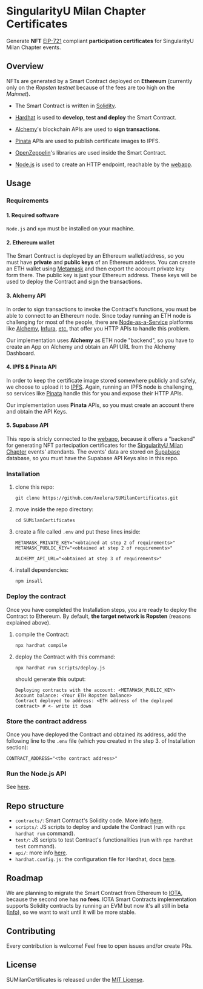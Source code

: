 # SingularityU Milan Chapter Certificates
Generate **NFT** [EIP-721](https://eips.ethereum.org/EIPS/eip-721) compliant **participation certificates** for SingularityU Milan Chapter events.

## Overview
NFTs are generated by a Smart Contract deployed on **Ethereum** (currently only on the *Ropsten testnet* because of the fees are too high on the *Mainnet*).

- The Smart Contract is written in [Solidity](https://soliditylang.org/).

- [Hardhat](https://hardhat.org/) is used to **develop, test and deploy** the Smart Contract.

- [Alchemy](https://www.alchemy.com/)'s blockchain APIs are used to **sign transactions**.

- [Pinata](https://pinata.cloud) APIs are used to publish certificate images to IPFS.

- [OpenZeppelin](https://openzeppelin.com/contracts/)'s libraries are used inside the Smart Contract.

- [Node.js](https://nodejs.org/) is used to create an HTTP endpoint, reachable by the [webapp](https://github.com/Axelera/SUMilanApp).

## Usage

### Requirements
#### 1. Required software
`Node.js` and `npm` must be installed on your machine.

#### 2. Ethereum wallet
The Smart Contract is deployed by an Ethereum wallet/address, so you must have **private** and **public keys** of an Ethereum address. You can create an ETH wallet using [Metamask](https://metamask.io) and then export the account private key form there. The public key is just your Ethereum address. These keys will be used to deploy the Contract and sign the transactions.

#### 3. Alchemy API
In order to sign transactions to invoke the Contract's functions, you must be able to connect to an Ethereum node. Since today running an ETH node is challenging for most of the people, there are [Node-as-a-Service](https://ethereum.org/en/developers/docs/nodes-and-clients/nodes-as-a-service/) platforms like [Alchemy](https://alchemy.com), [Infura](https://infura.io), [etc.](https://ethereum.org/en/developers/docs/nodes-and-clients/nodes-as-a-service/#popular-node-services) that offer you HTTP APIs to handle this problem.

Our implementation uses **Alchemy** as ETH node "backend", so you have to create an App on Alchemy and obtain an API URL from the Alchemy Dashboard.

#### 4. IPFS & Pinata API
In order to keep the certificate image stored somewhere publicly and safely, we choose to upload it to [IPFS](https://ipfs.io). Again, running an IPFS node is challenging, so services like [Pinata](https://pinata.cloud) handle this for you and expose their HTTP APIs.

Our implementation uses **Pinata** APIs, so you must create an account there and obtain the API Keys.

#### 5. Supabase API
This repo is stricly connected to the [webapp](https://github.com/Axelera/SUMilanApp), because it offers a "backend" for generating NFT partecipation certificates for the [SingularityU Milan Chapter](https://www.singularityumilan.com) events' attendants. The events' data are stored on [Supabase](https://supabase.io) database, so you must have the Supabase API Keys also in this repo.

### Installation
1. clone this repo:
    ```
    git clone https://github.com/Axelera/SUMilanCertificates.git
    ```
2. move inside the repo directory:
    ```
    cd SUMilanCertificates
    ```
3. create a file called `.env` and put these lines inside:
    ```
    METAMASK_PRIVATE_KEY="<obtained at step 2 of requirements>"
    METAMASK_PUBLIC_KEY="<obtained at step 2 of requirements>"

    ALCHEMY_API_URL="<obtained at step 3 of requirements>"
    ```
4. install dependencies:
    ```
    npm insall
    ```

### Deploy the contract
Once you have completed the Installation steps, you are ready to deploy the Contract to Ethereum. By default, **the target network is Ropsten** (reasons explained above).

1. compile the Contract:
    ```
    npx hardhat compile
    ```
2. deploy the Contract with this command:
    ```
    npx hardhat run scripts/deploy.js
    ```
    should generate this output:
    ```
    Deploying contracts with the account: <METAMASK_PUBLIC_KEY>
    Account balance: <Your ETH Ropsten balance>
    Contract deployed to address: <ETH address of the deployed contract> # <- write it down
    ```

### Store the contract address
Once you have deployed the Contract and obtained its address, add the following line to the `.env` file (which you created in the step 3. of Installation section):
```
CONTRACT_ADDRESS="<the contract address>"
```

### Run the Node.js API
See [here](api/README.md).

## Repo structure
- `contracts/`: Smart Contract's Solidity code. More info [here](contracts/README.md).
- `scripts/`: JS scripts to deploy and update the Contract (run with `npx hardhat run` command).
- `test/`: JS scripts to test Contract's functionalities (run with `npx hardhat test` command).
- `api/`: more info [here](api/README.md).
- `hardhat.config.js`: the configuration file for Hardhat, docs [here](https://hardhat.org/config/).

## Roadmap 
We are planning to migrate the Smart Contract from Ethereum to [IOTA](https://iota.org), because the second one has **no fees**. IOTA Smart Contracts implementation supports Solidity contracts by running an EVM but now it's all still in beta ([info](https://blog.iota.org/iota-smart-contracts-beta-release/)), so we want to wait until it will be more stable.

## Contributing
Every contribution is welcome! Feel free to open issues and/or create PRs.

## License
SUMilanCertificates is released under the [MIT License](LICENSE).